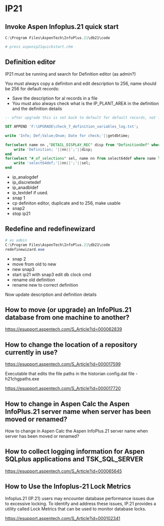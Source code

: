 # IP21

## Invoke Aspen Infoplus.21 quick start

```ps1
C:\Program Files\AspenTech\InfoPlus.21\db21\code

# press aspenip21quickstart.chm

```

## Definition editor

IP21 must be running and search for Definition editor (as admin?)

You must always copy a definiton and edit description to 256, name should be 256 for default records:
* Save the description for al records in a file
* You must also always check what is the IP_PLANT_AREA in the definition and the definition details

```sql
-- after upgrade this is set back to default for default records, not for custom, i.e ip_analogdef, but we check it anyway
 
SET APPEND 'F:\UPGRADE\check_7_definition_variables_log.txt';
 
write 'Info; Def;Value;Onum; Date for check;'||getdbtime;
 
for(select name nn ,"DETAIL_DISPLAY_REC" disp from "DefinitionDef" where name like '%ana%' or name like '%dis%')do
	write 'Definition; '||nn||';'||disp;
end
for(select "#_of_selections" sel, name nn from select64def where name like '%plant%area%')do
	write 'select64def;'||nn||';'||sel;
end

```
* ip_analogdef
* ip_discretedef
* ip_anadbldef
* ip_textdef if used.
* snap 1 
* cp definiton editor, duplicate and to 256, make usable
* snap2
* stop ip21

## Redefine and redefinewizard

```ps1
# as admin
C:\Program Files\AspenTech\InfoPlus.21\db21\code
redefinewizard.exe
```
* snap 2
* move from old to new
* new snap3
* start ip21 with snap3 edit db clock cmd
* rename old definition
* rename new to correct definition

Now update description and definition details



## How to move (or upgrade) an InfoPlus.21 database from one machine to another?

https://esupport.aspentech.com/S_Article?id=000062839


## How to change the location of a repository currently in use?

https://esupport.aspentech.com/S_Article?id=000017599

Executable that edits the file paths in the historian config.dat file - h21chgpaths.exe

https://esupport.aspentech.com/S_Article?id=000017720

## How to change in Aspen Calc the Aspen InfoPlus.21 server name when server has been moved or renamed?

How to change in Aspen Calc the Aspen InfoPlus.21 server name when server has been moved or renamed?

## How to collect logging information for Aspen SQLplus applications and TSK_SQL_SERVER

https://esupport.aspentech.com/S_Article?id=000065645

## How to Use the Infoplus-21 Lock Metrics

Infoplus.21 (IP.21) users may encounter database performance issues due to excessive locking. To identify and address these issues, IP.21 provides a utility called Lock Metrics that can be used to monitor database locks.

https://esupport.aspentech.com/S_Article?id=000102341